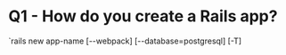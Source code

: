 # Q1 - How do you create a Rails app?
`rails new app-name [--webpack] [--database=postgresql] [-T]




